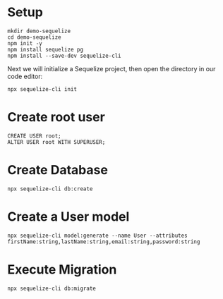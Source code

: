 # Setup
```
mkdir demo-sequelize
cd demo-sequelize
npm init -y
npm install sequelize pg
npm install --save-dev sequelize-cli
```

Next we will initialize a Sequelize project, then open the directory in our code editor:
```
npx sequelize-cli init
```

# Create root user
```
CREATE USER root;
ALTER USER root WITH SUPERUSER;
```

# Create Database
```
npx sequelize-cli db:create
```

# Create a User model
```
npx sequelize-cli model:generate --name User --attributes firstName:string,lastName:string,email:string,password:string
```

# Execute Migration
```
npx sequelize-cli db:migrate
```
